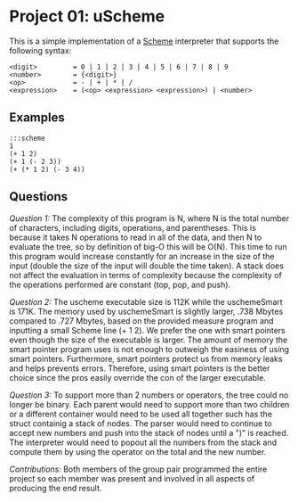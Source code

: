 Project 01: uScheme
===================

This is a simple implementation of a [Scheme] interpreter that supports the
following syntax:

    <digit>         = 0 | 1 | 2 | 3 | 4 | 5 | 6 | 7 | 8 | 9
    <number>        = {<digit>}
    <op>            = - | + | * | /
    <expression>    = (<op> <expression> <expression>) | <number>

Examples
--------

    :::scheme
    1
    (+ 1 2)
    (+ 1 (- 2 3))
    (+ (* 1 2) (- 3 4))

[Scheme]:   https://en.wikipedia.org/wiki/Scheme_(programming_language)

Questions
---------

*Question 1:*
	The complexity of this program is N, where N is the total number of characters, including digits, operations, and parentheses.  This is because it takes N operations to read in all of the data, and then N to evaluate the tree, so by definition of big-O this will be O(N).  This time to run this program would increase constantly for an increase in the size of the input (double the size of the input will double the time taken).  A stack does not affect the evaluation in terms of complexity because the complexity of the operations performed are constant (top, pop, and push).

*Question 2:*
	The uscheme executable size is 112K while the uschemeSmart is 171K.  The memory used by uschemeSmart is slightly larger, .738 Mbytes compared to .727 Mbytes, based on the provided measure program and inputting a small Scheme line (+ 1 2). We prefer the one with smart pointers even though the size of the executable is larger. The amount of memory the smart pointer program uses is not enough to outweigh the easiness of using smart pointers. Furthermore, smart pointers protect us from memory leaks and helps prevents errors. Therefore, using smart pointers is the better choice since the pros easily override the con of the larger executable.  

*Question 3:*
	To support more than 2 numbers or operators, the tree could no longer be binary. Each parent would need to support more than two children or a different container would need to be used all together such has the struct containig a stack of nodes. The parser would need to continue to accept new numbers and push into the stack of nodes until a ")" is reached. The interpreter would need to popout all the numbers from the stack and compute them by using the operator on the total and the new number. 

*Contributions:*
	Both members of the group pair programmed the entire project so each member was present and involved in all aspects of producing the end result.
